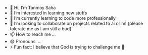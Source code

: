 - 👋 Hi, I’m Tanmoy Saha
- 👀 I’m interested in learning new stuffs
- 🌱 I’m currently learning to code more professionally
- 💞️ I’m looking to collaborate on projects related to ai or ml {please tolerate me as I am still a bud}
- 📫 How to reach me ...
- 😄 Pronouns: ...
- ⚡ Fun fact: I believe that God is trying to challenge me 🤔

<!---
TSaha4/TSaha4 is a ✨ special ✨ repository because its `README.md` (this file) appears on your GitHub profile.
You can click the Preview link to take a look at your changes.
--->
